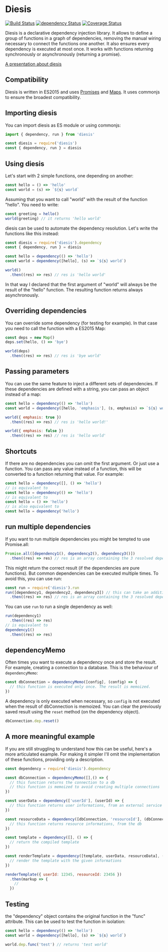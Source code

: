 # Diesis

[![Build Status](https://travis-ci.org/sithmel/diesis.svg?branch=master)](https://travis-ci.org/sithmel/diesis)
[![dependency Status](https://david-dm.org/sithmel/diesis.svg)](https://david-dm.org/sithmel/diesis.svg)
[![Coverage Status](https://img.shields.io/coveralls/github/sithmel/diesis/master.svg)](https://coveralls.io/r/sithmel/diesis?branch=master)

Diesis is a declarative dependency injection library.
It allows to define a group of functions in a graph of dependencies, removing the manual wiring necessary to connect the functions one another. It also ensures every dependency is executed at most once.
It works with functions returning synchronously or asynchronously (returning a promise).

[A presentation about diesis](https://slides.com/sithmel/diesis)

## Compatibility
Diesis is written in ES2015 and uses [Promises](https://developer.mozilla.org/en-US/docs/Web/JavaScript/Reference/Global_Objects/Promise) and [Maps](https://developer.mozilla.org/en-US/docs/Web/JavaScript/Reference/Global_Objects/Map). It uses commonjs to ensure the broadest compatibility.

## Importing diesis
You can import diesis as ES module or using commonjs:
```js
import { dependency, run } from 'diesis'

const diesis = require('diesis')
const { dependency, run } = diesis
```

## Using diesis
Let's start with 2 simple functions, one depending on another:
```js
const hello = () => 'hello'
const world = (s) => `${s} world`
```
Assuming that you want to call "world" with the result of the function "hello". You need to write:
```js
const greeting = hello()
world(greeting) // it returns 'hello world'
```
diesis can be used to automate the dependency resolution. Let's write the functions like this instead:
```js
const diesis = require('diesis').dependency
const { dependency, run } = diesis

const hello = dependency(() => 'hello')
const world = dependency([hello], (s) => `${s} world`)

world()
  .then((res) => res) // res is 'hello world'
```
In that way I declared that the first argument of "world" will always be the result of the "hello" function. The resulting function returns always asynchronously.

## Overriding dependencies
You can override some dependency (for testing for example). In that case you need to call the function with a ES2015 Map:
```js
const deps = new Map()
deps.set(hello, () => 'bye')

world(deps)
  .then((res) => res) // res is 'bye world'
```

## Passing parameters
You can use the same feature to inject a different sets of dependencies. If these dependencies are defined with a string, you can pass an object instead of a map:
```js
const hello = dependency(() => 'hello')
const world = dependency([hello, 'emphasis'], (s, emphasis) => `${s} world${emphasis && '!'}`)

world({ emphasis: true })
  .then((res) => res) // res is 'hello world!'

world({ emphasis: false })
  .then((res) => res) // res is 'hello world'
```

## Shortcuts
If there are no dependencies you can omit the first argument. Or just use a function.
You can pass any value instead of a function, this will be converted to a function returning that value. For example:
```js
const hello = dependency([], () => 'hello')
// is equivalent to
const hello = dependency(() => 'hello')
// is equivalent to
const hello = () => 'hello')
// is also equivalent to
const hello = dependency('hello')
```

## run multiple dependencies
If you want to run multiple dependencies you might be tempted to use Promise.all:
```js
Promise.all([dependency1(), dependency2(), dependency3()])
  .then((res) => res) // res is an array containing the 3 resolved dependencies
```
This might return the correct result (if the dependencies are pure functions).
But common dependencies can be executed multiple times. To avoid this, you can use run:
```js
const run = require('diesis').run
run([dependency1, dependency2, dependency3]) // this can take an additional argument to override dependencies
  .then((res) => res) // res is an array containing the 3 resolved dependencies
```
You can use `run` to run a single dependency as well:
```js
run(dependency1)
  .then((res) => res)
// is equivalent to
dependency1()
  .then((res) => res)
```

## dependencyMemo
Often times you want to execute a dependency once and store the result. For example, creating a connection to a database.
This is the behaviour of `dependencyMemo`:
```js
const dbConnection = dependencyMemo([config], (config) => {
  // this function is executed only once. The result is memoized.
})
```
A dependency is only executed when necessary, so `config` is not executed when the result of dbConnection is memoized.
You can clear the previously saved result using the `reset` method (on the dependency object).
```js
dbConnection.dep.reset()
```

## A more meaningful example
If you are still struggling to understand how this can be useful, here's a more articulated example. For making it simpler I'll omit the implementation of these functions, providing only a description.
```js
const dependency = require('diesis').dependency

const dbConnection = dependencyMemo([],() => {
  // this function returns the connection to a db
  // this function is memoized to avoid creating multiple connections
})

const userData = dependency(['userId'], (userId) => {
  // this function returns user informations, from an external service
})

const resourceData = dependency([dbConnection, 'resourceId'], (dbConnection, resourceId) => {
  // this function returns resource informations, from the db
})

const template = dependency([], () => {
  // return the compiled template
})

const renderTemplate = dependency([template, userData, resourceData], (template, userData, resourceData) => {
  // render the template with the given informations
})

renderTemplate({ userId: 12345, resourceId: 23456 })
  .then(markup => {
    //
  })
```

## Testing
the "dependency" object contains the original function in the "func" attribute. This can be used to test the function in isolation:
```js
const hello = dependency(() => 'hello')
const world = dependency([hello], (s) => `${s} world`)

world.dep.func('test') // returns 'test world'
```


